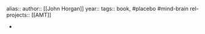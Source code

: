alias::
author:: [[John Horgan]]
year::
tags:: book, #placebo #mind-brain
rel-projects:: [[AMT]]



-
